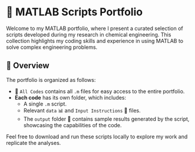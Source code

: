 # 🚀 MATLAB Scripts Portfolio

Welcome to my MATLAB portfolio, where I present a curated selection of scripts developed during my research in chemical engineering. This collection highlights my coding skills and experience in using MATLAB to solve complex engineering problems.

## 📂 Overview  
The portfolio is organized as follows:
-  📁 `All Codes` contains all `.m` files for easy access to the entire portfolio.
- **Each code** has its own folder, which includes:
  - A single `.m` script.
  - Relevant `data` 📊 and `Input Instructions` 📑 files.
  - The `output` folder 📁 contains sample results generated by the script, showcasing the capabilities of the code.

Feel free to download and run these scripts locally to explore my work and replicate the analyses.

